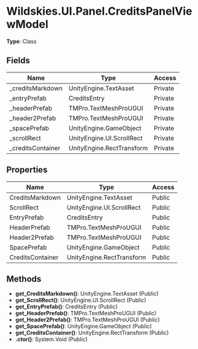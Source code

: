﻿# Wildskies.UI.Panel.CreditsPanelViewModel

**Type**: Class

## Fields

| Name | Type | Access |
|------|------|--------|
| _creditsMarkdown | UnityEngine.TextAsset | Private |
| _entryPrefab | CreditsEntry | Private |
| _headerPrefab | TMPro.TextMeshProUGUI | Private |
| _header2Prefab | TMPro.TextMeshProUGUI | Private |
| _spacePrefab | UnityEngine.GameObject | Private |
| _scrollRect | UnityEngine.UI.ScrollRect | Private |
| _creditsContainer | UnityEngine.RectTransform | Private |

## Properties

| Name | Type | Access |
|------|------|--------|
| CreditsMarkdown | UnityEngine.TextAsset | Public |
| ScrollRect | UnityEngine.UI.ScrollRect | Public |
| EntryPrefab | CreditsEntry | Public |
| HeaderPrefab | TMPro.TextMeshProUGUI | Public |
| Header2Prefab | TMPro.TextMeshProUGUI | Public |
| SpacePrefab | UnityEngine.GameObject | Public |
| CreditsContainer | UnityEngine.RectTransform | Public |

## Methods

- **get_CreditsMarkdown()**: UnityEngine.TextAsset (Public)
- **get_ScrollRect()**: UnityEngine.UI.ScrollRect (Public)
- **get_EntryPrefab()**: CreditsEntry (Public)
- **get_HeaderPrefab()**: TMPro.TextMeshProUGUI (Public)
- **get_Header2Prefab()**: TMPro.TextMeshProUGUI (Public)
- **get_SpacePrefab()**: UnityEngine.GameObject (Public)
- **get_CreditsContainer()**: UnityEngine.RectTransform (Public)
- **.ctor()**: System.Void (Public)

